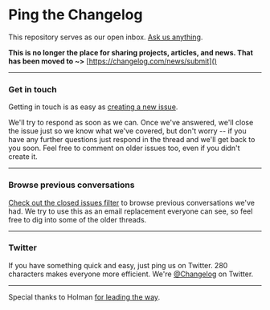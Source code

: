 # Ping the Changelog

This repository serves as our open inbox. [Ask us anything](https://github.com/thechangelog/ping/issues/new).

**This is no longer the place for sharing projects, articles, and news. That has been moved to ~>** [https://changelog.com/news/submit]()

---

### Get in touch

Getting in touch is as easy as [creating a new issue](https://github.com/thechangelog/ping/issues/new).

We'll try to respond as soon as we can. Once we've answered, we'll close the issue just so we know what we've covered, but don't worry -- if you have any further questions just respond in the thread and we'll get back to you soon. Feel free to comment on older issues too, even if you didn't create it.

---

### Browse previous conversations

[Check out the closed issues filter](https://github.com/thechangelog/ping/issues?sort=created&directionÞsc&state=closed&page=1) to browse previous conversations we've had. We try to use this as an email replacement everyone can see, so feel free to dig into some of the older threads.

---

### Twitter

If you have something quick and easy, just ping us on Twitter. 280 characters makes everyone more efficient. We're [@Changelog](https://twitter.com/changelog) on Twitter.

---

Special thanks to Holman [for leading the way](https://github.com/holman/feedback).
